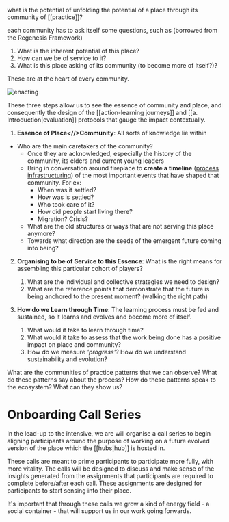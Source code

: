 what is the potential of unfolding the potential of a place through its community of [[practice]]?

each community has to ask itself some questions, such as (borrowed from the Regenesis Framework)
1. What is the inherent potential of this place?
2. How can we be of service to it?
3. What is this place asking of its community (to become more of itself?)?

These are at the heart of every community.

![enacting](enacting.png)

These three steps allow us to see the essence of community and place, and consequently the design of the [[action-learning journeys]] and [[a. Introduction|evaluation]] protocols that gauge the impact contextually.

1. **Essence of Place<//>Community**: All sorts of knowledge lie within
- Who are the main caretakers of the community?
	- Once they are acknowledged, especially the history of the community, its elders and current young leaders
	- Bring in conversation around fireplace to **create a timeline** ([process infrastructuring]()) of the most important events that have shaped that community. For ex:
		- When was it settled?
		- How was is settled?
		- Who took care of it?
		- How did people start living there?
		- Migration? Crisis?
	- What are the old structures or ways that are not serving this place anymore? 
	- Towards what direction are the seeds of the emergent future coming into being?
 
2. **Organising to be of Service to this Essence**: What is the right means for assembling this particular cohort of players?
	1. What are the individual and collective strategies we need to design?
	2. What are the reference points that demonstrate that the future is being anchored to the present moment? (walking the right path)
	   
3. **How do we Learn through Time**: The learning process must be fed and sustained, so it learns and evolves and become more of itself.
	1. What would it take to learn through time?
	2. What would it take to assess that the work being done has a positive impact on place and community?
	3. How do we measure *'progress'*? How do we understand sustainability and evolution?

What are the communities of practice patterns that we can observe? 
What do these patterns say about the process?
How do these patterns speak to the ecosystem? What can they show us?

# Onboarding Call Series
In the lead-up to the intensive, we are will organise a call series to begin aligning participants around the purpose of working on a future evolved version of the place which the [[hubs|hub]] is hosted in. 

These calls are meant to prime participants to participate more fully, with more vitality. The calls will be designed to discuss and make sense of the insights generated from the assignments that participants are required to complete before/after each call. These assignments are designed for participants to start sensing into their place.

It's important that through these calls we grow a kind of energy field - a social container - that will support us in our work going forwards. 